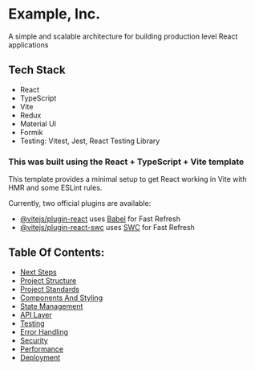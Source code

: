 # Example, Inc. 

A simple and scalable architecture for building production level React applications

## Tech Stack

- React
- TypeScript
- Vite
- Redux
- Material UI
- Formik
- Testing: Vitest, Jest, React Testing Library

### This was built using the React + TypeScript + Vite template

This template provides a minimal setup to get React working in Vite with HMR and some ESLint rules.

Currently, two official plugins are available:

- [@vitejs/plugin-react](https://github.com/vitejs/vite-plugin-react/blob/main/packages/plugin-react/README.md) uses [Babel](https://babeljs.io/) for Fast Refresh
- [@vitejs/plugin-react-swc](https://github.com/vitejs/vite-plugin-react-swc) uses [SWC](https://swc.rs/) for Fast Refresh


## Table Of Contents:

- [Next Steps](docs/next-steps.md)
- [Project Structure](docs/project-structure.md)
- [Project Standards](docs/project-standards.md)
- [Components And Styling](docs/components-and-styling.md)
- [State Management](docs/state-management.md)
- [API Layer](docs/api-layer.md)
- [Testing](docs/testing.md)
- [Error Handling](docs/error-handling.md)
- [Security](docs/security.md)
- [Performance](docs/performance.md)
- [Deployment](docs/deployment.md)
